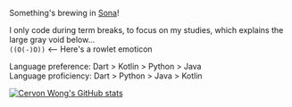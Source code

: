 Something's brewing in [Sona](https://github.com/cervonwong/sona-flutter)!

I only code during term breaks, to focus on my studies, which explains the large gray void below...
<br>
`((O(-)O))` <-- Here's a rowlet emoticon

Language preference: Dart > Kotlin > Python > Java
<br>
Language proficiency: Dart > Python > Java > Kotlin

[![Cervon Wong's GitHub stats](https://github-readme-stats.vercel.app/api?username=cervonwong&show_icons=true&include_all_commits=true)](https://github.com/cervonwong)

